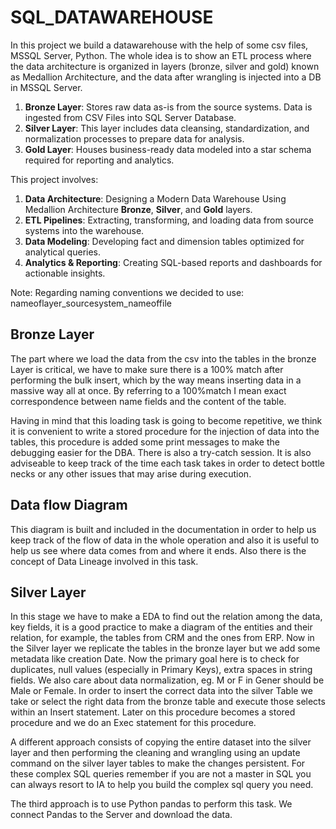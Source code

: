 # SQL_DATAWAREHOUSE

In this project we build a datawarehouse with the help of some csv files, MSSQL Server, Python. The whole idea is to show an ETL process where the data architecture is organized in layers (bronze, silver and gold) known as Medallion Architecture, and the data after wrangling is injected into a DB in MSSQL Server.

1. **Bronze Layer**: Stores raw data as-is from the source systems. Data is ingested from CSV Files into SQL Server Database.
2. **Silver Layer**: This layer includes data cleansing, standardization, and normalization processes to prepare data for analysis.
3. **Gold Layer**: Houses business-ready data modeled into a star schema required for reporting and analytics.


This project involves:

1. **Data Architecture**: Designing a Modern Data Warehouse Using Medallion Architecture **Bronze**, **Silver**, and **Gold** layers.
2. **ETL Pipelines**: Extracting, transforming, and loading data from source systems into the warehouse.
3. **Data Modeling**: Developing fact and dimension tables optimized for analytical queries.
4. **Analytics & Reporting**: Creating SQL-based reports and dashboards for actionable insights.

Note: Regarding naming conventions we decided to use: nameoflayer_sourcesystem_nameoffile

## Bronze Layer
The part where we load the data from the csv into the tables in the bronze Layer is critical, we have to make sure there is a 100% match after performing the bulk insert, which by the way means inserting data in a massive way all at once.
By referring to a 100%match I mean exact correspondence between name fields and the content of the table. 

Having in mind that this loading task is going to become repetitive, we think it is convenient to write a stored procedure for the injection of data into the tables, this procedure is added some print messages to make the debugging easier for the DBA. There is also a try-catch session. It is also adviseable to keep track of the time each task takes in order to detect bottle necks or any other issues that may arise during execution.

 ## Data flow Diagram

 This diagram is built and included in the documentation in order to help us keep track of the flow of data in the whole operation and also it is useful to help us see where data comes from and where it ends. Also there is the concept of Data Lineage involved in this task.

## Silver Layer
In this stage we have to make a EDA to find out the relation among the data, key fields, it is a good practice to make a diagram of the entities and their relation, for example, the tables from CRM and the ones from ERP.
Now in the Silver layer we replicate the tables in the bronze layer but we add some metadata like creation Date.
Now the primary goal here is to check for duplicates, null values (especially in Primary Keys), extra spaces in string fields. We also care about data normalization, eg. M or F in Gener should be  Male or Female.
In order to insert the correct data into the silver Table we take or select the right data from the bronze table and execute those selects within an Insert statement. Later on this procedure becomes a stored procedure and we do an Exec statement for this procedure.

A different approach consists of copying the entire dataset into the silver layer and then performing the cleaning and wrangling using an update command on the silver layer tables to make the changes persistent.
For these complex SQL queries remember if you are not a master in SQL you can always resort to IA to help you build the complex sql query you need.

The third approach is to use Python pandas to perform this task. We connect Pandas to the Server and download the data.















